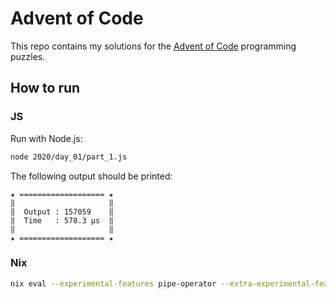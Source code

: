 # Advent of Code

This repo contains my solutions for the [Advent of Code](https://adventofcode.com/) programming puzzles.

## How to run

### JS

Run with Node.js:

```bash
node 2020/day_01/part_1.js
```

The following output should be printed:

```
★ =================== ★
‖                     ‖
‖  Output : 157059    ‖
‖  Time   : 578.3 μs  ‖
‖                     ‖
★ =================== ★
```

### Nix

```bash
nix eval --experimental-features pipe-operator --extra-experimental-features nix-command --extra-experimental-features flakes --file 2024/day_01/solution.nix
```
